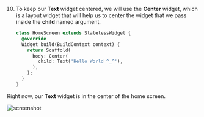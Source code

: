 10. To keep our **Text** widget centered, we will use the **Center** widget, which is a layout widget that will help us to center the widget that we pass inside the **child** named argument.

    ```dart
    class HomeScreen extends StatelessWidget {
      @override
      Widget build(BuildContext context) {
        return Scaffold(
          body: Center(
            child: Text('Hello World ^_^'),
          ),
        );
      }
    }
    ```

Right now, our **Text** widget is in the center of the home screen.

![screenshot](https://lh6.googleusercontent.com/5COK5Fohnffrja6KfROwIHtUZm6BG5UmUHiZViwt_-zIWbZ7DqyjZAbk1lKWWl-MqUjnLPtS1GuBi118B9ZJO7bFJG68oIFUQw6_l_GhpYGdy1xGWawKn5VVNj8DYDGXZf1d9vSV)
